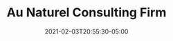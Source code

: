 ---
title: "Au Naturel Consulting Firm"
date: 2021-02-03T20:55:30-05:00
draft: false
link: "https://aunaturelconsulting.com"
src: "https://gitlab.com/aunaturel/aunaturelconsulting.com"
categories:
- "Hugo"
- "Netlify"
resources:
- src: images/1.Home.jpg
  params:
    link: https://aunaturelconsulting.com
- src: images/2.Our Approach.jpg
  params:
    link: https://aunaturelconsulting.com/our-approach/
- src: images/3.Corporate Wellness.jpg
  params:
    link: https://aunaturelconsulting.com/corporate-wellness/
- src: images/4.Master Class.png
  params:
    link: https://aunaturelconsulting.com/master-class/
- src: images/5.Contact Us.png
  params:
    link: https://aunaturelconsulting.com/contact-us/
---